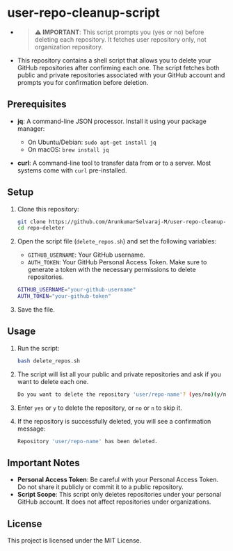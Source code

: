 # user-repo-cleanup-script
- > **⚠️ IMPORTANT**: This script prompts you (yes or no) before deleting each repository. It fetches user repository only, not organization repository.

- This repository contains a shell script that allows you to delete your GitHub repositories after confirming each one. The script fetches both public and private repositories associated with your GitHub account and prompts you for confirmation before deletion.

## Prerequisites

- **jq**: A command-line JSON processor. Install it using your package manager:
  - On Ubuntu/Debian: `sudo apt-get install jq`
  - On macOS: `brew install jq`
  
- **curl**: A command-line tool to transfer data from or to a server. Most systems come with `curl` pre-installed.

## Setup

1. Clone this repository:

    ```bash
    git clone https://github.com/ArunkumarSelvaraj-M/user-repo-cleanup-script.git
    cd repo-deleter
    ```

2. Open the script file (`delete_repos.sh`) and set the following variables:

    - `GITHUB_USERNAME`: Your GitHub username.
    - `AUTH_TOKEN`: Your GitHub Personal Access Token. Make sure to generate a token with the necessary permissions to delete repositories. 

    ```bash
    GITHUB_USERNAME="your-github-username"
    AUTH_TOKEN="your-github-token"
    ```

3. Save the file.

## Usage

1. Run the script:

    ```bash
    bash delete_repos.sh
    ```

2. The script will list all your public and private repositories and ask if you want to delete each one.

    ```bash
    Do you want to delete the repository 'user/repo-name'? (yes/no)(y/n):
    ```

3. Enter `yes` or `y` to delete the repository, or `no` or `n` to skip it.

4. If the repository is successfully deleted, you will see a confirmation message:

    ```bash
    Repository 'user/repo-name' has been deleted.
    ```

## Important Notes

- **Personal Access Token**: Be careful with your Personal Access Token. Do not share it publicly or commit it to a public repository.
- **Script Scope**: This script only deletes repositories under your personal GitHub account. It does not affect repositories under organizations.

## License

This project is licensed under the MIT License.

